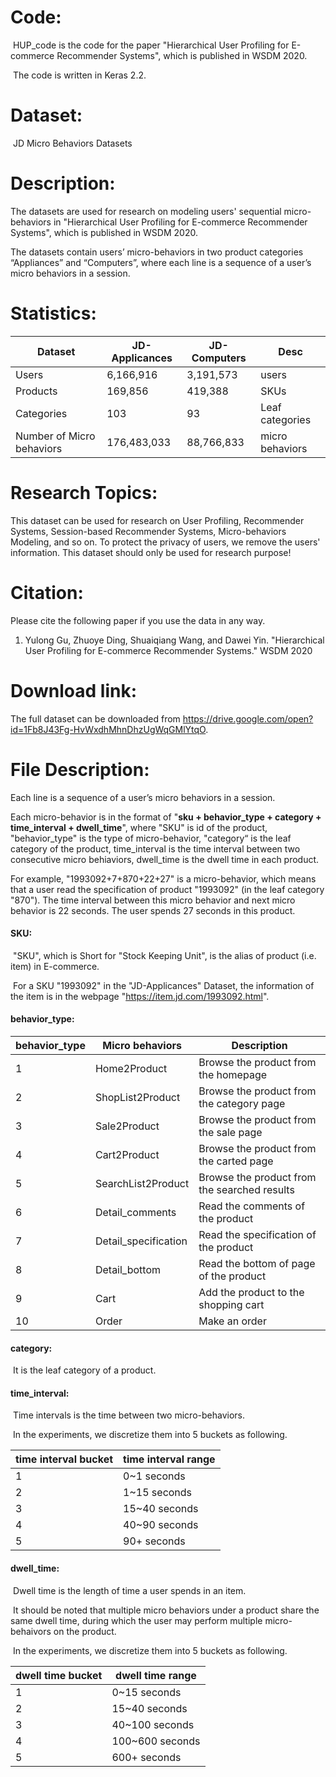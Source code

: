 # Code:

​		HUP_code is the code for the paper "Hierarchical User Profiling for E-commerce Recommender Systems", which is published in WSDM 2020.

​        The code is written in Keras 2.2.

# Dataset:

​	  JD Micro Behaviors Datasets

# Description:

The datasets are used for research on modeling users' sequential micro-behaviors in "Hierarchical User Profiling for E-commerce Recommender Systems", which is published in WSDM 2020.

The datasets contain users’ micro-behaviors in two product categories “Appliances” and “Computers”, where each line is a sequence of a user’s micro behaviors in a session. 

# Statistics:


| Dataset | JD-Applicances | JD-Computers | Desc                            |
| ---------- | ---------- | ---------- | ------------------------------- |
| Users | 6,166,916    | 3,191,573 | users                           |
| Products | 169,856 | 419,388 | SKUs            |
| Categories | 103 | 93 | Leaf categories |
| Number of Micro behaviors      | 176,483,033 | 88,766,833 | micro behaviors |

# Research Topics:

This dataset can be used for research on User Profiling, Recommender Systems, Session-based Recommender Systems, Micro-behaviors Modeling, and so on. To protect the privacy of users, we remove the users' information. This dataset should only be used for research purpose!

# Citation:

Please cite the following paper if you use the data in any way.

1. Yulong Gu, Zhuoye Ding, Shuaiqiang Wang, and Dawei Yin. "Hierarchical User Profiling for E-commerce Recommender Systems." WSDM 2020

# Download link:

The full dataset can be downloaded from https://drive.google.com/open?id=1Fb8J43Fg-HvWxdhMhnDhzUgWqGMlYtqO.

# File Description:

Each line is a sequence of a user’s micro behaviors in a session. 

Each micro-behavior is in the format of "**sku + behavior_type + category + time_interval + dwell_time**", where "SKU" is id of the product, "behavior_type" is the type of micro-behavior, "category“ is the leaf category of the product, time_interval is the time interval between two consecutive micro behiaviors, dwell_time is the dwell time in each product.  

For example, "1993092+7+870+22+27" is a micro-behavior, which means that a user read the specification of product "1993092" (in the leaf category "870"). The time interval between this micro behavior and next micro behavior is 22 seconds. The user spends 27 seconds in this product.

#### SKU:

​       "SKU", which is Short for "Stock Keeping Unit", is the alias of product (i.e. item) in E-commerce.

​       For a SKU "1993092" in the "JD-Applicances" Dataset, the information of the item is in the webpage "https://item.jd.com/1993092.html".

#### behavior_type:

| behavior_type | Micro behaviors      | Description                                  |
| ------------- | -------------------- | -------------------------------------------- |
| 1             | Home2Product         | Browse the product from the homepage         |
| 2             | ShopList2Product     | Browse the product from the category page    |
| 3             | Sale2Product         | Browse the product from the sale page        |
| 4             | Cart2Product         | Browse the product from the carted page      |
| 5             | SearchList2Product   | Browse the product from the searched results |
| 6             | Detail_comments      | Read the comments of the product             |
| 7             | Detail_specification | Read the specification of the product        |
| 8             | Detail_bottom        | Read the bottom of page of the product       |
| 9             | Cart                 | Add the product to the shopping cart         |
| 10            | Order                | Make an order                                |

#### category:

​      It is the leaf category of a product.

#### time_interval:

​      Time intervals is the time between two micro-behaviors.  

​      In the experiments, we discretize them into 5 buckets as following.

| time interval bucket | time interval range |
| -------------------- | ------------------- |
| 1                    | 0~1 seconds         |
| 2                    | 1~15 seconds        |
| 3                    | 15~40 seconds       |
| 4                    | 40~90 seconds       |
| 5                    | 90+ seconds         |



#### dwell_time:

​      Dwell time is the length of time a user spends in an item. 

​      It should be noted that multiple micro behaviors under a product share the same dwell time, during which the user may perform multiple micro-behaivors on the product.

​      In the experiments, we discretize them into 5 buckets as following.

| dwell time bucket | dwell time range |
| ----------------- | ---------------- |
| 1                 | 0~15 seconds     |
| 2                 | 15~40 seconds    |
| 3                 | 40~100 seconds   |
| 4                 | 100~600 seconds  |
| 5                 | 600+ seconds     |




